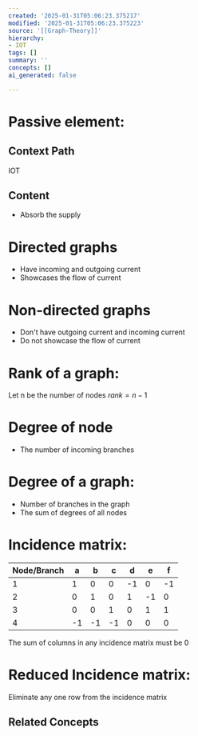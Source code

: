 ```yaml
---
created: '2025-01-31T05:06:23.375217'
modified: '2025-01-31T05:06:23.375223'
source: '[[Graph-Theory]]'
hierarchy:
- IOT
tags: []
summary: ''
concepts: []
ai_generated: false

---
```


# Passive element:

## Context Path
IOT

## Content
- Absorb the supply
# Directed graphs
- Have incoming and outgoing current
- Showcases the flow of current
# Non-directed graphs
- Don't have outgoing current and incoming current
- Do not showcase the flow of current
# Rank of a graph:
Let n be the number of nodes
$rank=n-1$
# Degree of node
- The number of incoming branches

# Degree of a graph:
- Number of branches in the graph
- The sum of degrees of all nodes

# Incidence matrix:

| Node/Branch | a   | b   | c   | d   | e   | f   |
| ----------- | --- | --- | --- | --- | --- | --- |
| 1           | 1   | 0   | 0   | -1  | 0   | -1  |
| 2           | 0   | 1   | 0   | 1   | -1  | 0   |
| 3           | 0   | 0   | 1   | 0   | 1   | 1   |
| 4           | -1  | -1  | -1  | 0   | 0   | 0   |

The sum of columns in any incidence matrix must be 0

# Reduced Incidence matrix:
Eliminate any one row from the incidence matrix 


## Related Concepts
